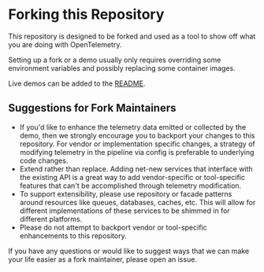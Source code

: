 # Forking this Repository

This repository is designed to be forked and used as a tool to show off what you
are doing with OpenTelemetry.

Setting up a fork or a demo usually only requires overriding some environment
variables and possibly replacing some container images.

Live demos can be added to the
[README](https://github.com/open-telemetry/opentelemetry-demo/blob/main/README.md?plain=1#L186).

## Suggestions for Fork Maintainers

- If you'd like to enhance the telemetry data emitted or collected by the demo,
  then we strongly encourage you to backport your changes to this repository.
  For vendor or implementation specific changes, a strategy of modifying
  telemetry in the pipeline via config is preferable to underlying code changes.
- Extend rather than replace. Adding net-new services that interface with the
  existing API is a great way to add vendor-specific or tool-specific features
  that can't be accomplished through telemetry modification.
- To support extensibility, please use repository or facade patterns around
  resources like queues, databases, caches, etc. This will allow for different
  implementations of these services to be shimmed in for different platforms.
- Please do not attempt to backport vendor or tool-specific enhancements to this
  repository.

If you have any questions or would like to suggest ways that we can make your
life easier as a fork maintainer, please open an issue.
